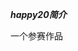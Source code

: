 ***happy20简介***

一个参赛作品

<!-- 主题：喜迎二十大

团队名：AKG307小分队


作品名：happy20

使用技术：HTML、CSS

作品简介：
页面整体恢弘大气，主体使用红白黄配色，圆角设计，符合“喜迎二十大”的主题。页面之间层级分明，第一层为主页、第二层为主题分类导航页面、第三层为文章阅读页面。共16个页面，其中主页1个、主题分类页面3个、文章阅读页面3*4=12个。页面之间衔接良好，页面跳转正常。网页加载速度优秀，对部分资源采用webp格式压缩，减小了整体体积、优化页面加载速度，整个作品仅2MB，在本地环境中DOM加载仅需133毫秒。网页中采用动效设计，对文字跳转和图片跳转均采用醒目的提示、让访客清楚知道文字或图片可跳转，如主页、主题分类页、导航栏。网页具有一定的自适应能力、对于页面的放大、缩小具有一定的自适应能力，最佳显示效果为：2880×1800 分辨率屏，16:10 比例对于1024x768页面也兼容。兼容各大主流浏览器如Google chrome、Edge、Firefox。 -->

